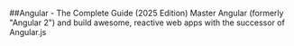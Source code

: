 ##Angular - The Complete Guide (2025 Edition)
Master Angular (formerly "Angular 2") and build awesome, reactive web apps with the successor of Angular.js
